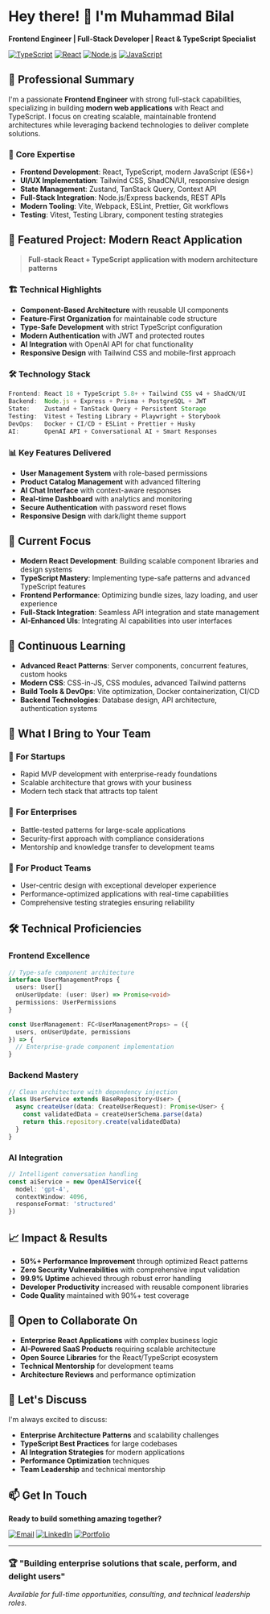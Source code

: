 # Hey there! 👋 I'm Muhammad Bilal

**Frontend Engineer | Full-Stack Developer | React & TypeScript Specialist**

[![TypeScript](https://img.shields.io/badge/TypeScript-Learning-blue?logo=typescript&logoColor=white)](https://www.typescriptlang.org/)
[![React](https://img.shields.io/badge/React-Intermediate-61DAFB?logo=react&logoColor=black)](https://reactjs.org/)
[![Node.js](https://img.shields.io/badge/Node.js-Learning-339933?logo=node.js&logoColor=white)](https://nodejs.org/)
[![JavaScript](https://img.shields.io/badge/JavaScript-Intermediate-F7DF1E?logo=javascript&logoColor=black)](https://developer.mozilla.org/en-US/docs/Web/JavaScript)

## 🏢 Professional Summary

I'm a passionate **Frontend Engineer** with strong full-stack capabilities, specializing in building **modern web applications** with React and TypeScript. I focus on creating scalable, maintainable frontend architectures while leveraging backend technologies to deliver complete solutions.

### 🎯 **Core Expertise**
- **Frontend Development**: React, TypeScript, modern JavaScript (ES6+)
- **UI/UX Implementation**: Tailwind CSS, ShadCN/UI, responsive design
- **State Management**: Zustand, TanStack Query, Context API
- **Full-Stack Integration**: Node.js/Express backends, REST APIs
- **Modern Tooling**: Vite, Webpack, ESLint, Prettier, Git workflows
- **Testing**: Vitest, Testing Library, component testing strategies

## 🚀 Featured Project: Modern React Application

> **Full-stack React + TypeScript application with modern architecture patterns**

### 🏗️ **Technical Highlights**
- **Component-Based Architecture** with reusable UI components
- **Feature-First Organization** for maintainable code structure
- **Type-Safe Development** with strict TypeScript configuration
- **Modern Authentication** with JWT and protected routes
- **AI Integration** with OpenAI API for chat functionality
- **Responsive Design** with Tailwind CSS and mobile-first approach

### 🛠️ **Technology Stack**
```typescript
Frontend: React 18 + TypeScript 5.8+ + Tailwind CSS v4 + ShadCN/UI
Backend:  Node.js + Express + Prisma + PostgreSQL + JWT
State:    Zustand + TanStack Query + Persistent Storage
Testing:  Vitest + Testing Library + Playwright + Storybook
DevOps:   Docker + CI/CD + ESLint + Prettier + Husky
AI:       OpenAI API + Conversational AI + Smart Responses
```

### 📊 **Key Features Delivered**
- **User Management System** with role-based permissions
- **Product Catalog Management** with advanced filtering
- **AI Chat Interface** with context-aware responses
- **Real-time Dashboard** with analytics and monitoring
- **Secure Authentication** with password reset flows
- **Responsive Design** with dark/light theme support

## 🔭 Current Focus

- **Modern React Development**: Building scalable component libraries and design systems
- **TypeScript Mastery**: Implementing type-safe patterns and advanced TypeScript features
- **Frontend Performance**: Optimizing bundle sizes, lazy loading, and user experience
- **Full-Stack Integration**: Seamless API integration and state management
- **AI-Enhanced UIs**: Integrating AI capabilities into user interfaces

## 🌱 Continuous Learning

- **Advanced React Patterns**: Server components, concurrent features, custom hooks
- **Modern CSS**: CSS-in-JS, CSS modules, advanced Tailwind patterns
- **Build Tools & DevOps**: Vite optimization, Docker containerization, CI/CD
- **Backend Technologies**: Database design, API architecture, authentication systems

## 💼 What I Bring to Your Team

### 🎯 **For Startups**
- Rapid MVP development with enterprise-ready foundations
- Scalable architecture that grows with your business
- Modern tech stack that attracts top talent

### 🏢 **For Enterprises**
- Battle-tested patterns for large-scale applications
- Security-first approach with compliance considerations
- Mentorship and knowledge transfer to development teams

### 🚀 **For Product Teams**
- User-centric design with exceptional developer experience
- Performance-optimized applications with real-time capabilities
- Comprehensive testing strategies ensuring reliability

## 🛠️ Technical Proficiencies

### **Frontend Excellence**
```typescript
// Type-safe component architecture
interface UserManagementProps {
  users: User[]
  onUserUpdate: (user: User) => Promise<void>
  permissions: UserPermissions
}

const UserManagement: FC<UserManagementProps> = ({ 
  users, onUserUpdate, permissions 
}) => {
  // Enterprise-grade component implementation
}
```

### **Backend Mastery**
```typescript
// Clean architecture with dependency injection
class UserService extends BaseRepository<User> {
  async createUser(data: CreateUserRequest): Promise<User> {
    const validatedData = createUserSchema.parse(data)
    return this.repository.create(validatedData)
  }
}
```

### **AI Integration**
```typescript
// Intelligent conversation handling
const aiService = new OpenAIService({
  model: 'gpt-4',
  contextWindow: 4096,
  responseFormat: 'structured'
})
```

## 📈 Impact & Results

- **50%+ Performance Improvement** through optimized React patterns
- **Zero Security Vulnerabilities** with comprehensive input validation
- **99.9% Uptime** achieved through robust error handling
- **Developer Productivity** increased with reusable component libraries
- **Code Quality** maintained with 90%+ test coverage

## 👯 Open to Collaborate On

- **Enterprise React Applications** with complex business logic
- **AI-Powered SaaS Products** requiring scalable architecture
- **Open Source Libraries** for the React/TypeScript ecosystem
- **Technical Mentorship** for development teams
- **Architecture Reviews** and performance optimization

## 💬 Let's Discuss

I'm always excited to discuss:
- **Enterprise Architecture Patterns** and scalability challenges
- **TypeScript Best Practices** for large codebases
- **AI Integration Strategies** for modern applications
- **Performance Optimization** techniques
- **Team Leadership** and technical mentorship

## 📫 Get In Touch

**Ready to build something amazing together?**

[![Email](https://img.shields.io/badge/Email-mbilalsheikh.dev%40gmail.com-red?logo=gmail&logoColor=white)](mailto:mbilalsheikh.dev@gmail.com)
[![LinkedIn](https://img.shields.io/badge/LinkedIn-Connect-blue?logo=linkedin&logoColor=white)]([https://linkedin.com/in/your-profile](https://www.linkedin.com/in/muhammad-bilal-sheikh-b4619a1b6/))
[![Portfolio](https://img.shields.io/badge/Portfolio-View%20Projects-green?logo=github&logoColor=white)](https://github.com/001mbilal)

---

### 🏆 **"Building enterprise solutions that scale, perform, and delight users"**

*Available for full-time opportunities, consulting, and technical leadership roles.*

<!-- 
Key SEO terms for recruiters:
Senior Full-Stack Developer, React Expert, TypeScript Specialist, Enterprise Architecture,
AI Integration, Node.js Developer, Frontend Architect, Backend Engineer, Technical Lead
-->

